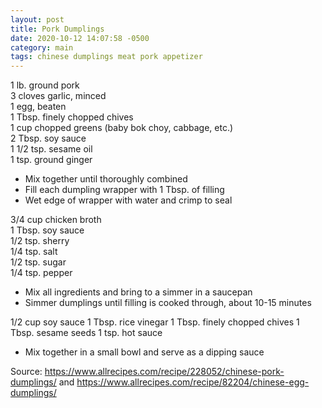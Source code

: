 ```yaml
---
layout: post
title: Pork Dumplings
date: 2020-10-12 14:07:58 -0500
category: main
tags: chinese dumplings meat pork appetizer
---
```

1 lb. ground pork  
3 cloves garlic, minced  
1 egg, beaten  
1 Tbsp. finely chopped chives  
1 cup chopped greens (baby bok choy, cabbage, etc.)  
2 Tbsp. soy sauce  
1 1/2 tsp. sesame oil  
1 tsp. ground ginger  
<ul>
 	<li>Mix together until thoroughly combined</li>
 	<li>Fill each dumpling wrapper with 1 Tbsp. of filling</li>
 	<li>Wet edge of wrapper with water and crimp to seal</li>
</ul>
<div class="section-body">
<div class="paragraph">
  
3/4 cup chicken broth  
1 Tbsp. soy sauce  
1/2 tsp. sherry  
1/4 tsp. salt  
1/2 tsp. sugar  
1/4 tsp. pepper  
<ul>
 	<li>Mix all ingredients and bring to a simmer in a saucepan</li>
 	<li>Simmer dumplings until filling is cooked through, about 10-15 minutes</li>
</ul>
1/2 cup soy sauce  
1 Tbsp. rice vinegar  
1 Tbsp. finely chopped chives  
1 Tbsp. sesame seeds  
1 tsp. hot sauce  
<ul>
 	<li>Mix together in a small bowl and serve as a dipping sauce</li>
</ul>
Source: <a href="https://www.allrecipes.com/recipe/228052/chinese-pork-dumplings/">https://www.allrecipes.com/recipe/228052/chinese-pork-dumplings/</a> and <a href="https://www.allrecipes.com/recipe/82204/chinese-egg-dumplings/">https://www.allrecipes.com/recipe/82204/chinese-egg-dumplings/</a>
  
</div>
</div>
